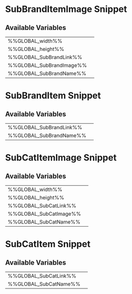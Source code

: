 # <span class="jumptarget"> SubBrandItemImage Snippet </span>

## <span class="jumptarget"> Available Variables </span>
|||
|---|---|
| %%GLOBAL_width%% |
| %%GLOBAL_height%% |
| %%GLOBAL_SubBrandLink%% |
| %%GLOBAL_SubBrandImage%% |
| %%GLOBAL_SubBrandName%% |

# <span class="jumptarget"> SubBrandItem Snippet </span>

## <span class="jumptarget"> Available Variables </span>
|||
|---|---|
| %%GLOBAL_SubBrandLink%% |
| %%GLOBAL_SubBrandName%% |

# <span class="jumptarget"> SubCatItemImage Snippet </span>

## <span class="jumptarget"> Available Variables </span>
|||
|---|---|
| %%GLOBAL_width%% |
| %%GLOBAL_height%% |
| %%GLOBAL_SubCatLink%% |
| %%GLOBAL_SubCatImage%% |
| %%GLOBAL_SubCatName%% |

# <span class="jumptarget"> SubCatItem Snippet </span>

## <span class="jumptarget"> Available Variables </span>
|||
|---|---|
| %%GLOBAL_SubCatLink%% |
| %%GLOBAL_SubCatName%% |
